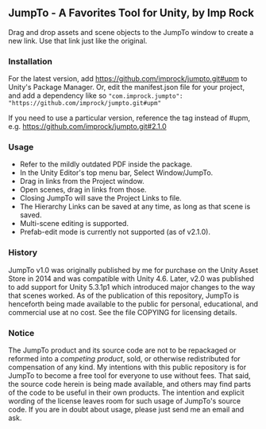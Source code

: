 ## JumpTo - A Favorites Tool for Unity, by Imp Rock ##
Drag and drop assets and scene objects to the JumpTo window to create a new link. Use that link just like the original.

### Installation ###
For the latest version, add https://github.com/improck/jumpto.git#upm to Unity's Package Manager. Or, edit the manifest.json file for your project, and add a dependency like so
```"com.improck.jumpto": "https://github.com/improck/jumpto.git#upm"```

If you need to use a particular version, reference the tag instead of #upm, e.g. https://github.com/improck/jumpto.git#2.1.0

### Usage ###
* Refer to the mildly outdated PDF inside the package.
* In the Unity Editor's top menu bar, Select Window/JumpTo.
* Drag in links from the Project window.
* Open scenes, drag in links from those.
* Closing JumpTo will save the Project Links to file.
* The Hierarchy Links can be saved at any time, as long as that scene is saved.
* Multi-scene editing is supported.
* Prefab-edit mode is currently not supported (as of v2.1.0).

### History ###
JumpTo v1.0 was originally published by me for purchase on the Unity Asset Store in 2014 and was compatible with Unity 4.6. Later, v2.0 was published to add support for Unity 5.3.1p1 which introduced major changes to the way that scenes worked. As of the publication of this repository, JumpTo is henceforth being made available to the public for personal, educational, and commercial use at no cost. See the file COPYING for licensing details.

### Notice ###
The JumpTo product and its source code are not to be repackaged or reformed into a _competing product_, sold, or otherwise redistributed for compensation of any kind. My intentions with this public repository is for JumpTo to become a free tool for everyone to use without fees. That said, the source code herein is being made available, and others may find parts of the code to be useful in their own products. The intention and explicit wording of the license leaves room for such usage of JumpTo's source code. If you are in doubt about usage, please just send me an email and ask.
